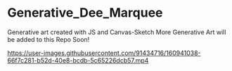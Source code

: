 # Generative_Dee_Marquee
Generative art created with JS and Canvas-Sketch
More Generative Art will be added to this Repo Soon!

https://user-images.githubusercontent.com/91434716/160941038-66f7c281-b52d-40e8-bcdb-5c65226dcb57.mp4
